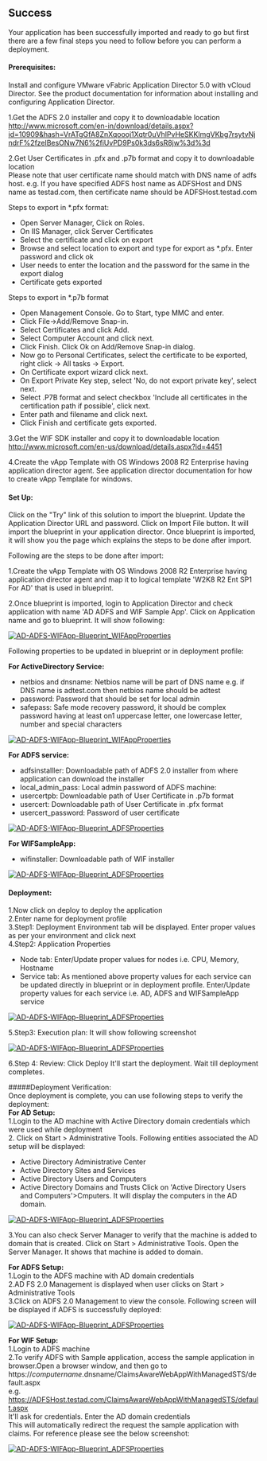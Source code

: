 [w1]: https://raw.github.com/vmware-applicationdirector/solutions-import-beta/AD-ADFS-WIFApp-Blueprint/AD-ADFS-WIFApp-Blueprint.png
[w2]: https://raw.github.com/vmware-applicationdirector/solutions-import-beta/AD-ADFS-WIFApp-Blueprint/AD-ADFS-WIFApp_ActiveDirectory.png
[w3]: https://raw.github.com/vmware-applicationdirector/solutions-import-beta/AD-ADFS-WIFApp-Blueprint/AD-ADFS-WIFApp_ExecutionPlan.png
[w4]: https://raw.github.com/vmware-applicationdirector/solutions-import-beta/AD-ADFS-WIFApp-Blueprint/AD-ADFS-WIFApp_Properties-Deploy.png
[w5]: https://raw.github.com/vmware-applicationdirector/solutions-import-beta/AD-ADFS-WIFApp-Blueprint/AD-ADFS-WIFApp_WIFSampleApp.png
[w6]: https://raw.github.com/vmware-applicationdirector/solutions-import-beta/AD-ADFS-WIFApp-Blueprint/AD-ADFS-WIFApp_ADFS.png
[w7]: https://raw.github.com/vmware-applicationdirector/solutions-import-beta/AD-ADFS-WIFApp-Blueprint/ActiveDirectoryUsersandComputers.png
[w8]: https://raw.github.com/vmware-applicationdirector/solutions-import-beta/AD-ADFS-WIFApp-Blueprint/ADFS-WIF-Console.png
[w9]: https://raw.github.com/vmware-applicationdirector/solutions-import-beta/AD-ADFS-WIFApp-Blueprint/WIFSampleApp-On-Browser.png

## Success
Your application has been successfully imported and ready to go but first there are a few final steps you need to follow before you can perform a deployment.

#### Prerequisites:  
Install and configure VMware vFabric Application Director 5.0 with vCloud Director. See the product documentation for information about installing and configuring Application Director.  

1.Get the ADFS 2.0 installer and copy it to downloadable location  http://www.microsoft.com/en-in/download/details.aspx?id=10909&hash=VrATgGfA8ZnXqoooj1Xqtr0uVhlPvHeSKKlmgVKbg7rsytvNjndrF%2fzelBesONw7N6%2fiUvPD9Ps0k3ds6sR8jw%3d%3d  

2.Get User Certificates in .pfx and .p7b format and copy it to downloadable location  
Please note that user certificate name should match with DNS name of adfs host. e.g. If you have specified ADFS host name as ADFSHost and DNS name as testad.com, then certificate name should be ADFSHost.testad.com  

Steps to export in *.pfx format:  
- Open Server Manager, Click on Roles.  
- On IIS Manager, click Server Certificates  
- Select the certificate and click on export  
- Browse and select location to export and type for export as *.pfx. Enter password and click ok  
- User needs to enter the location and the password for the same in the export dialog    
- Certificate gets exported  

Steps to export in *.p7b format  
- Open Management Console. Go to Start, type MMC and enter.  
- Click File->Add/Remove Snap-in.  
- Select Certificates and click Add.  
- Select Computer Account and click next.  
- Click Finish. Click Ok on Add/Remove Snap-in dialog.  
- Now go to Personal Certificates, select the certificate to be exported, right click -> All tasks ->    Export.  
- On Certificate export wizard click next.  
- On Export Private Key step, select 'No, do not export private key', select next.  
- Select .P7B format and select checkbox 'Include all certificates in the certification path if possible', click next.  
- Enter path and filename and click next.  
- Click Finish and certificate gets exported.

3.Get the WIF SDK installer and copy it to downloadable location  
http://www.microsoft.com/en-us/download/details.aspx?id=4451  

4.Create the vApp Template with OS Windows 2008 R2 Enterprise having application director agent.  See application director documentation for how to create vApp Template for windows.
 
#### Set Up:  
Click on the "Try" link of this solution to import the blueprint.  Update the Application Director URL and password. Click on Import File button. It will import the blueprint in your application director. Once blueprint is imported, it will show you the page which explains the steps to be done after import.  

Following are the steps to be done after import:  

1.Create the vApp Template with OS Windows 2008 R2 Enterprise having application director agent and map it to logical template 'W2K8 R2 Ent SP1 For AD' that is used in blueprint.  

2.Once blueprint is imported, login to Application Director and check application with name 'AD ADFS and WIF Sample App'. Click on Application name and go to blueprint. It will show following:

[![AD-ADFS-WIFApp-Blueprint_WIFAppProperties][w1]][w1]

Following properties to be updated in blueprint or in deployment profile:  

**For ActiveDirectory Service:** 
- netbios and dnsname: Netbios name will be part of DNS name e.g. if DNS name is adtest.com then netbios name should be adtest  
- password: Password that should be set for local admin  
- safepass: Safe mode recovery password, it should be complex password having at least on1 uppercase letter, one lowercase letter, number and special characters

[![AD-ADFS-WIFApp-Blueprint_WIFAppProperties][w2]][w2]  

**For ADFS service:**  
- adfsinstalller: Downloadable path of ADFS 2.0 installer from where application can download the installer  
- local_admin_pass: Local admin password of ADFS machine:  
- usercertpb: Downloadable path of User Certificate in .p7b format  
- usercert: Downloadable path of User Certificate in .pfx format  
- usercert_password: Password of user certificate  

[![AD-ADFS-WIFApp-Blueprint_ADFSProperties][w6]][w6]  

**For WIFSampleApp:**  
- wifinstaller: Downloadable path of WIF installer  

[![AD-ADFS-WIFApp-Blueprint_ADFSProperties][w5]][w5]

#### Deployment:
1.Now click on deploy to deploy the application   
2.Enter name for deployment profile  
3.Step1: Deployment Environment tab will be displayed. Enter proper values as per your environment and click next  
4.Step2: Application Properties  
- Node tab: Enter/Update proper values for nodes i.e. CPU, Memory, Hostname  
- Service tab: As mentioned above property values for each service can be updated directly in blueprint or in deployment profile. Enter/Update property values for each service i.e. AD, ADFS and WIFSampleApp service  

[![AD-ADFS-WIFApp-Blueprint_ADFSProperties][w4]][w4]

5.Step3: Execution plan: It will show following screenshot  

[![AD-ADFS-WIFApp-Blueprint_ADFSProperties][w3]][w3]

6.Step 4: Review: Click Deploy
It'll start the deployment. Wait till deployment completes.

#####Deployment Verification:  
Once deployment is complete, you can use following steps to verify the deployment:  
**For AD Setup:**  
1.Login to the AD machine with Active Directory domain credentials which were used while deployment  
2.	Click on Start > Administrative Tools. Following entities associated the AD setup will be displayed:  
- Active Directory Administrative Center  
- Active Directory Sites and Services 
- Active Directory Users and Computers  
- Active Directory Domains and Trusts 
Click on 'Active Directory Users and Computers'>Cmputers. It will display the computers in the AD domain.

[![AD-ADFS-WIFApp-Blueprint_ADFSProperties][w7]][w7]

3.You can also check Server Manager to verify that the machine is added to domain that is created. Click on Start > Administrative Tools. Open the Server Manager. It shows that machine is added to domain.    

**For ADFS Setup:**   
1.Login to the ADFS machine with AD domain credentials  
2.AD FS 2.0 Management is displayed when user clicks on Start > Administrative Tools  
3.Click on ADFS 2.0 Management to view the console. Following screen will be displayed if ADFS is successfully deployed:  

[![AD-ADFS-WIFApp-Blueprint_ADFSProperties][w8]][w8]  

**For WIF Setup:**    
1.Login to ADFS machine    
2.To verify ADFS with Sample application, access the sample application in browser.Open a browser window, and then go to https://$computername.$dnsname/ClaimsAwareWebAppWithManagedSTS/default.aspx  
e.g.
https://ADFSHost.testad.com/ClaimsAwareWebAppWithManagedSTS/default.aspx   
It'll ask for credentials. Enter the AD domain credentials  
This will automatically redirect the request the sample application with claims. For reference please see the below screenshot:  

[![AD-ADFS-WIFApp-Blueprint_ADFSProperties][w9]][w9]

